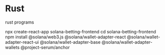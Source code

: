 # Rust
rust programs

npx create-react-app solana-betting-frontend
cd solana-betting-frontend
npm install @solana/web3.js @solana/wallet-adapter-react @solana/wallet-adapter-react-ui @solana/wallet-adapter-base @solana/wallet-adapter-wallets @project-serum/anchor
